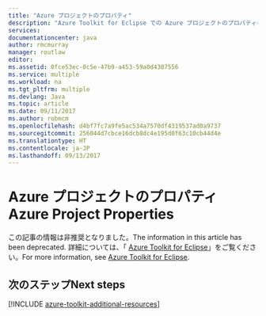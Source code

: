 ```yaml
---
title: "Azure プロジェクトのプロパティ"
description: "Azure Toolkit for Eclipse での Azure プロジェクトのプロパティの設定について説明します。"
services: 
documentationcenter: java
author: rmcmurray
manager: routlaw
editor: 
ms.assetid: 0fce53ec-0c5e-47b9-a453-59a0d4307556
ms.service: multiple
ms.workload: na
ms.tgt_pltfrm: multiple
ms.devlang: Java
ms.topic: article
ms.date: 09/11/2017
ms.author: robmcm
ms.openlocfilehash: d4bf7fc7a9fe5ac534a7570df4319537ad0a9737
ms.sourcegitcommit: 256044d7cbce16dcb8dc4e195d0f63c10cb44d4e
ms.translationtype: HT
ms.contentlocale: ja-JP
ms.lasthandoff: 09/13/2017
---
```

# <a name="azure-project-properties"></a><span data-ttu-id="1204c-103">Azure プロジェクトのプロパティ</span><span class="sxs-lookup"><span data-stu-id="1204c-103">Azure Project Properties</span></span>

<span data-ttu-id="1204c-104">この記事の情報は非推奨となりました。</span><span class="sxs-lookup"><span data-stu-id="1204c-104">The information in this article has been deprecated.</span></span> <span data-ttu-id="1204c-105">詳細については、「 [Azure Toolkit for Eclipse](azure-toolkit-for-eclipse.md)」をご覧ください。</span><span class="sxs-lookup"><span data-stu-id="1204c-105">For more information, see [Azure Toolkit for Eclipse](azure-toolkit-for-eclipse.md).</span></span>

## <a name="next-steps"></a><span data-ttu-id="1204c-106">次のステップ</span><span class="sxs-lookup"><span data-stu-id="1204c-106">Next steps</span></span>

[!INCLUDE [azure-toolkit-additional-resources](../includes/azure-toolkit-additional-resources.md)]
